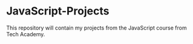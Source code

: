 # JavaScript-Projects
This repository will contain my projects from the JavaScript course from Tech Academy.
